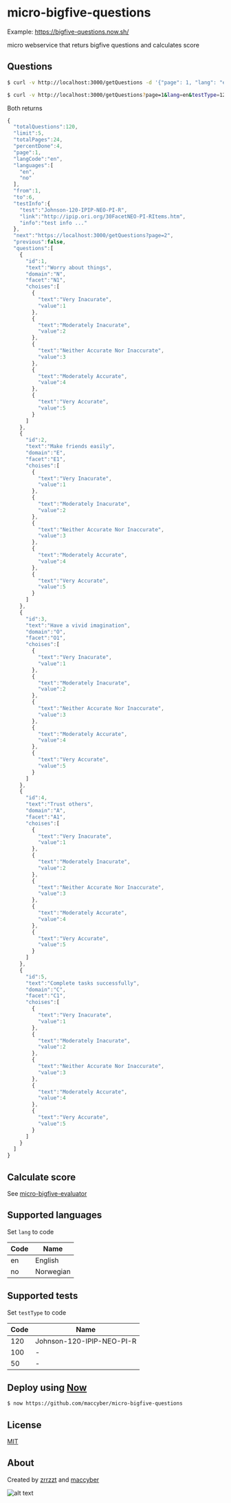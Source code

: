 # micro-bigfive-questions

Example: https://bigfive-questions.now.sh/

micro webservice that returs bigfive questions and calculates score

## Questions

```sh
$ curl -v http://localhost:3000/getQuestions -d '{"page": 1, "lang": "en", "limit": 5, testType: "120" }'
```

```sh
$ curl -v http://localhost:3000/getQuestions?page=1&lang=en&testType=120
```

Both returns

```JavaScript
{  
  "totalQuestions":120,
  "limit":5,
  "totalPages":24,
  "percentDone":4,
  "page":1,
  "langCode":"en",
  "languages":[  
    "en",
    "no"
  ],
  "from":1,
  "to":6,
  "testInfo":{  
    "test":"Johnson-120-IPIP-NEO-PI-R",
    "link":"http://ipip.ori.org/30FacetNEO-PI-RItems.htm",
    "info":"test info ..."
  },
  "next":"https://localhost:3000/getQuestions?page=2",
  "previous":false,
  "questions":[  
    {  
      "id":1,
      "text":"Worry about things",
      "domain":"N",
      "facet":"N1",
      "choises":[  
        {  
          "text":"Very Inacurate",
          "value":1
        },
        {  
          "text":"Moderately Inacurate",
          "value":2
        },
        {  
          "text":"Neither Accurate Nor Inaccurate",
          "value":3
        },
        {  
          "text":"Moderately Accurate",
          "value":4
        },
        {  
          "text":"Very Accurate",
          "value":5
        }
      ]
    },
    {  
      "id":2,
      "text":"Make friends easily",
      "domain":"E",
      "facet":"E1",
      "choises":[  
        {  
          "text":"Very Inacurate",
          "value":1
        },
        {  
          "text":"Moderately Inacurate",
          "value":2
        },
        {  
          "text":"Neither Accurate Nor Inaccurate",
          "value":3
        },
        {  
          "text":"Moderately Accurate",
          "value":4
        },
        {  
          "text":"Very Accurate",
          "value":5
        }
      ]
    },
    {  
      "id":3,
      "text":"Have a vivid imagination",
      "domain":"O",
      "facet":"O1",
      "choises":[  
        {  
          "text":"Very Inacurate",
          "value":1
        },
        {  
          "text":"Moderately Inacurate",
          "value":2
        },
        {  
          "text":"Neither Accurate Nor Inaccurate",
          "value":3
        },
        {  
          "text":"Moderately Accurate",
          "value":4
        },
        {  
          "text":"Very Accurate",
          "value":5
        }
      ]
    },
    {  
      "id":4,
      "text":"Trust others",
      "domain":"A",
      "facet":"A1",
      "choises":[  
        {  
          "text":"Very Inacurate",
          "value":1
        },
        {  
          "text":"Moderately Inacurate",
          "value":2
        },
        {  
          "text":"Neither Accurate Nor Inaccurate",
          "value":3
        },
        {  
          "text":"Moderately Accurate",
          "value":4
        },
        {  
          "text":"Very Accurate",
          "value":5
        }
      ]
    },
    {  
      "id":5,
      "text":"Complete tasks successfully",
      "domain":"C",
      "facet":"C1",
      "choises":[  
        {  
          "text":"Very Inacurate",
          "value":1
        },
        {  
          "text":"Moderately Inacurate",
          "value":2
        },
        {  
          "text":"Neither Accurate Nor Inaccurate",
          "value":3
        },
        {  
          "text":"Moderately Accurate",
          "value":4
        },
        {  
          "text":"Very Accurate",
          "value":5
        }
      ]
    }
  ]
}
```

## Calculate score

See [micro-bigfive-evaluator](https://github.com/maccyber/micro-bigfive-evaluator)

## Supported languages

Set ```lang``` to code

| Code | Name |
| ---- | ---- |
| en   | English |
| no   | Norwegian |


## Supported tests

Set ```testType``` to code

| Code | Name |
| ---- | ---- |
| 120  | Johnson-120-IPIP-NEO-PI-R |
| 100  | - |
| 50   | - |


## Deploy using [Now](https://zeit.co/now)

```sh
$ now https://github.com/maccyber/micro-bigfive-questions
```

## License
[MIT](LICENSE)

## About

Created by [zrrzzt](https://github.com/zrrrzzt) and [maccyber](https://github.com/maccyber)

![alt text](https://robohash.org/micro-bigfive-questions.png "Robohash image of micro-bigfive-questions")
